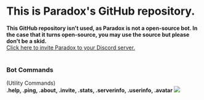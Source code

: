 # This is Paradox's GitHub repository.
**This GitHub repository isn't used, as Paradox is not a open-source bot. In the case that it turns open-source, you may use the source but please don't be a skid.**
<br>
<a href="https://discordbots.org/bot/382005578030907393">Click here to invite Paradox to your Discord server.</a>
<br><br>
<h3>Bot Commands</h3>
(Utility Commands)<br>
<b>.help, .ping, .about, .invite, .stats, .serverinfo, .userinfo, .avatar</b>
<img src="https://discordbots.org/api/widget/382005578030907393.png">
